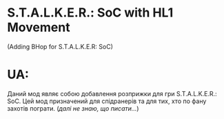 # S.T.A.L.K.E.R.: SoC with HL1 Movement
(Adding BHop for S.T.A.L.K.E.R: SoC)
# UA:
Даний мод являє собою добавлення розприжки для гри S.T.A.L.K.E.R.: SoC. Цей мод призначений для спідранерів та для тих, хто по фану захотів пограти. (*далі не знаю, що писати...*)
